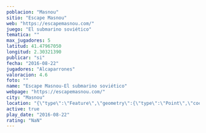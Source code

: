 ```yaml
---
poblacion: "Masnou"
sitio: "Escape Masnou"
web: "https://escapemasnou.com/"
juego: "El submarino soviético"
tematica: ""
max_jugadores: 5
latitud: 41.47967050
longitud: 2.30321390
publicar: "si"
fecha: "2016-08-22"
jugadores: "Alcaparrones"
valoracion: 4.6
foto: ""
name: "Escape Masnou-El submarino soviético"
webpage: "https://escapemasnou.com/"
city: "Masnou"
location: "{\"type\":\"Feature\",\"geometry\":{\"type\":\"Point\",\"coordinates\":[2.3032139,41.4796705]}}"
active: true
play_date: "2016-08-22"
rating: "NaN"
---
```

